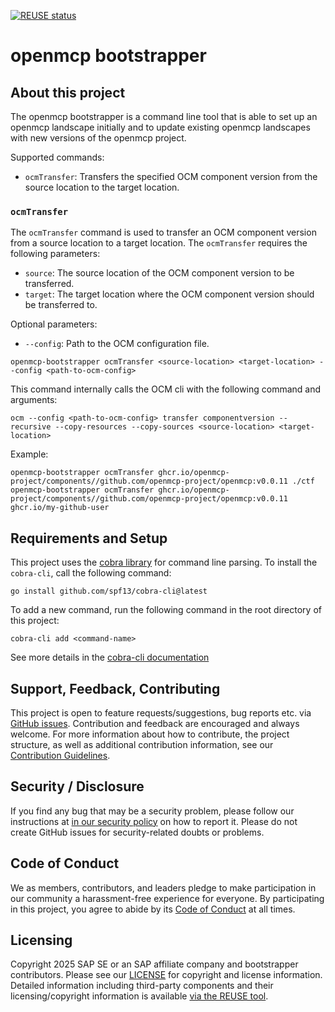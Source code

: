 [![REUSE status](https://api.reuse.software/badge/github.com/openmcp-project/bootstrapper)](https://api.reuse.software/info/github.com/openmcp-project/bootstrapper)

# openmcp bootstrapper

## About this project

The openmcp bootstrapper is a command line tool that is able to set up an openmcp landscape initially and to update existing openmcp landscapes with new versions of the openmcp project.

Supported commands:
* `ocmTransfer`: Transfers the specified OCM component version from the source location to the target location.

### `ocmTransfer`

The `ocmTransfer` command is used to transfer an OCM component version from a source location to a target location.
The `ocmTransfer` requires the following parameters:
* `source`: The source location of the OCM component version to be transferred.
* `target`: The target location where the OCM component version should be transferred to.

Optional parameters:
* `--config`: Path to the OCM configuration file.

```shell
openmcp-bootstrapper ocmTransfer <source-location> <target-location> --config <path-to-ocm-config>
```

This command internally calls the OCM cli with the following command and arguments:

```shell
ocm --config <path-to-ocm-config> transfer componentversion --recursive --copy-resources --copy-sources <source-location> <target-location>
```

Example:
```shell
openmcp-bootstrapper ocmTransfer ghcr.io/openmcp-project/components//github.com/openmcp-project/openmcp:v0.0.11 ./ctf
openmcp-bootstrapper ocmTransfer ghcr.io/openmcp-project/components//github.com/openmcp-project/openmcp:v0.0.11 ghcr.io/my-github-user
```



## Requirements and Setup

This project uses the [cobra library](https://github.com/spf13/cobra) for command line parsing.
To install the `cobra-cli`, call the following command:

```shell
go install github.com/spf13/cobra-cli@latest
```

To add a new command, run the following command in the root directory of this project:

```shell
cobra-cli add <command-name>
```

See more details in the [cobra-cli documentation](https://github.com/spf13/cobra-cli/blob/main/README.md)

## Support, Feedback, Contributing

This project is open to feature requests/suggestions, bug reports etc. via [GitHub issues](https://github.com/openmcp-project/bootstrapper/issues). Contribution and feedback are encouraged and always welcome. For more information about how to contribute, the project structure, as well as additional contribution information, see our [Contribution Guidelines](CONTRIBUTING.md).

## Security / Disclosure
If you find any bug that may be a security problem, please follow our instructions at [in our security policy](https://github.com/openmcp-project/bootstrapper/security/policy) on how to report it. Please do not create GitHub issues for security-related doubts or problems.

## Code of Conduct

We as members, contributors, and leaders pledge to make participation in our community a harassment-free experience for everyone. By participating in this project, you agree to abide by its [Code of Conduct](https://github.com/SAP/.github/blob/main/CODE_OF_CONDUCT.md) at all times.

## Licensing

Copyright 2025 SAP SE or an SAP affiliate company and bootstrapper contributors. Please see our [LICENSE](LICENSE) for copyright and license information. Detailed information including third-party components and their licensing/copyright information is available [via the REUSE tool](https://api.reuse.software/info/github.com/openmcp-project/bootstrapper).

